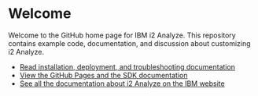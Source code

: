 Welcome
=======

Welcome to the GitHub home page for IBM i2 Analyze. This repository contains example code, documentation, and discussion about customizing i2 Analyze.

-   [Read installation, deployment, and troubleshooting documentation](documentation/developer_essentials_welcome.md)
-   [View the GitHub Pages and the SDK documentation](https://ibm-i2.github.io/Analyze)
-   [See all the documentation about i2 Analyze on the IBM website](http://www.ibm.com/support/docview.wss?uid=swg27024896)


